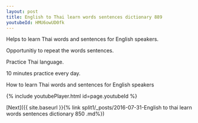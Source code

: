 ```yaml
---
layout: post
title: English to Thai learn words sentences dictionary 889 
youtubeId: HMU6owUD0fk
---
```

 
 
Helps to learn Thai words and sentences for English speakers.

Opportunitiy to repeat the words sentences. 

Practice Thai language. 
 
10 minutes practice every day. 
 
How to learn Thai words and sentences for English speakers 
 
{% include youtubePlayer.html id=page.youtubeId %}
 
 
[Next]({{ site.baseurl }}{% link  split1/_posts/2016-07-31-English to thai learn words sentences dictionary 850 .md%})
 
